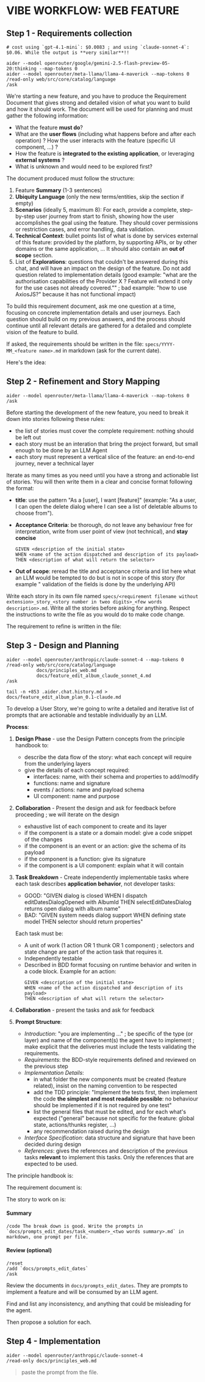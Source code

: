 VIBE WORKFLOW: WEB FEATURE
=======================================

Step 1 - Requirements collection
---------------------------------------

```
# cost using `gpt-4.1-mini`: $0.0083 ; and using `claude-sonnet-4`: $0.06. While the output is **very similar**!!

aider --model openrouter/google/gemini-2.5-flash-preview-05-20:thinking --map-tokens 0 
aider --model openrouter/meta-llama/llama-4-maverick --map-tokens 0 
/read-only web/src/core/catalog/language
/ask
```

We're starting a new feature, and you have to produce the Requirement Document that gives strong and detailed vision of what you want to build and how it should
work. The document will be used for planning and must gather the following information:

* What the feature **must do**?
* What are the **user flows** (including what happens before and after each operation) ? How the user interacts with the feature (specific UI component, ...) ?
* How the feature is **integrated to the existing application**, or leveraging **external systems** ?
* What is unknown and would need to be explored first?

The document produced must follow the structure:

1. Feature **Summary** (1-3 sentences)
2. **Ubiquity Language** (only the new terms/entities, skip the section if empty)
3. **Scenarios** (ideally 5, maximum 8): For each, provide a complete, step-by-step user journey from start to finish, showing how the user accomplishes the
   goal using the feature. They should cover permissions or restriction cases, and error handling, data validation.
4. **Technical Context**: bullet points list of what is done by services external of this feature: provided by the platform, by supporting APIs, or by other
   domains or the same application, ... It should also contain an **out of scope** section.
5. List of **Explorations**: questions that couldn't be answered during this chat, and will have an impact on the design of the feature. Do not add question
   related to implementation details (good example: "what are the authorisation capabilities of the Provider X ? Feature will extend it only for the use cases
   not already covered."" ; bad example: "how to use AxiosJS?" because it has not functional impact)

To build this requirement document, ask me one question at a time, focusing on concrete implementation details and user journeys. Each question should build on
my previous answers, and the process should continue until all relevant details are gathered for a detailed and complete vision of the feature to build.

If asked, the requirements should be written in the file: `specs/YYYY-MM_<feature name>.md` in markdown (ask for the current date).

Here's the idea:


Step 2 - Refinement and Story Mapping
---------------------------------------

```
aider --model openrouter/meta-llama/llama-4-maverick --map-tokens 0 
/ask
```

Before starting the development of the new feature, you need to break it down into stories following these rules:

* the list of stories must cover the complete requirement: nothing should be left out
* each story must be an interation that bring the project forward, but small enough to be done by an LLM Agent
* each story must represent a vertical slice of the feature: an end-to-end journey, never a technical layer

Iterate as many times as you need until you have a strong and actionable list of stories. You will then write them in a clear and concise format following the
format:

* **title**: use the pattern "As a [user], I want [feature]" (example: "As a user, I can open the delete dialog where I can see a list of deletable albums to
  choose from").
* **Acceptance Criteria**: be thorough, do not leave any behaviour free for interpretation, write from user point of view (not technical), and **stay concise**
  ```
  GIVEN <description of the initial state>
  WHEN <name of the action dispatched and description of its payload>
  THEN <description of what will return the selector>
  ```

* **Out of scope**: reread the title and acceptance criteria and list here what an LLM would be tempted to do but is not in scope of this story (for example "
  validation of the fields is done by the underlying API)

Write each story in its own file named `specs/<requirement filename without extension>_story_<story number in tweo digits>_<few words description>.md`. Write
all the stories before asking for anything. Respect the instructions to write the file as you would do to make code change.

The requirement to refine is written in the file:


Step 3 - Design and Planning
---------------------------------------

```
aider --model openrouter/anthropic/claude-sonnet-4 --map-tokens 0 
/read-only web/src/core/catalog/language
           docs/principles_web.md
           docs/feature_edit_album_claude_sonnet_4.md
/ask

tail -n +853 .aider.chat.history.md > docs/feature_edit_album_plan_0.1-claude.md
```

To develop a User Story, we're going to write a detailed and iterative list of prompts that are actionable and testable individually by an LLM.

**Process**:

1. **Design Phase** - use the Design Pattern concepts from the principle handbook to:
    * describe the data flow of the story: what each concept will require from the underlying layers
    * give the details of each concept required:
        * interfaces: name, with their schema and properties to add/modify
        * functions: name and signature
        * events / actions: name and payload schema
        * UI component: name and purpose

2. **Collaboration** - Present the design and ask for feedback before proceeding ; we will iterate on the design
   * exhaustive list of each component to create and its layer
   * if the component is a state or a domain model: give a code snippet of the changes
   * if the component is an event or an action: give the schema of its payload
   * if the component is a function: give its signature
   * if the component is a UI component: explain what it will contain

3. **Task Breakdown** - Create independently implementable tasks where each task describes **application behavior**, not developer tasks:
    * GOOD: "GIVEN dialog is closed WHEN I dispatch editDatesDialogOpened with AlbumId THEN selectEditDatesDialog returns open dialog with album name"
    * BAD: "GIVEN system needs dialog support WHEN defining state model THEN selector should return properties"

   Each task must be:
    * A unit of work (1 action OR 1 thunk OR 1 component) ; selectors and state change are part of the action task that requires it.
    * Independently testable
    * Described in BDD format focusing on runtime behavior and writen in a code block. Example for an action:
      ```
      GIVEN <description of the initial state>
      WHEN <name of the action dispatched and description of its payload>
      THEN <description of what will return the selector>
      ```

4. **Collaboration** - present the tasks and ask for feedback

5. **Prompt Structure**:

   * _Introduction_: "you are implementing ..." ; be specific of the type (or layer) and name of the component(s) the agent have to implement ; make explicit
     that the deliveries must include the tests validating the requirements.
   * _Requirements_: the BDD-style requirements defined and reviewed on the previous step
   * _Implementation Details_:
      * in what folder the new components must be created (feature related), insist on the naming convention to be respected
      * add the TDD principle: "Implement the tests first, then implement the code **the simplest and most readable possible**: no behaviour should be
        implemented if it is not required by
        one test"
      * list the general files that must be edited, and for each what's expected ("general" because not specific for the feature: global state, actions/thunks
        register, ...)
      * any recommendation raised during the design
   * _Interface Specification_: data structure and signature that have been decided during design
   * _References_: gives the references and description of the previous tasks **relevant** to implement this tasks. Only the references that are expected to be
     used.

The principle handbook is:

The requirement document is:

The story to work on is:

#### Summary

```
/code The break down is good. Write the prompts in `docs/prompts_edit_dates/task_<number>_<two words summary>.md` in markdown, one prompt per file.
```

#### Review (optional)

```
/reset
/add `docs/prompts_edit_dates`
/ask
```

Review the documents in `docs/prompts_edit_dates`. They are prompts to implement a feature and will be consumed by an LLM agent.

Find and list any inconsistency, and anything that could be misleading for the agent.

Then propose a solution for each.

Step 4 - Implementation
---------------------------------------

```
aider --model openrouter/anthropic/claude-sonnet-4
/read-only docs/principles_web.md
```

> paste the prompt from the file.